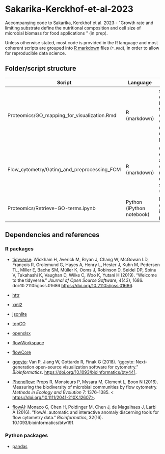 # Sakarika-Kerckhof-et-al-2023
Accompanying code to Sakarika, Kerckhof et al. 2023 - "Growth rate and limiting 
 substrate define the nutritional composition and cell size of microbial biomass 
 for food applications " (in prep).
 
Unless otherwise stated, most code is provided in the R language and most 
coherent scripts are grouped into [R markdown](https://rmarkdown.rstudio.com/) 
files (`*.Rmd`), in order to allow for reproducible data science.

## Folder/script structure

Script | Language | Purpose
-------|----------|----------
Proteomics/GO_mapping_for_visualization.Rmd | R (markdown) | simplification of GO results into data frame for simplified visualization using the QuickGO REST API
Flow_cytometry/Gating_and_preprocessing_FCM | R (markdown) | data extraction and gating script from raw flow cytometry standard (FCS) files
Proteomics/Retrieve-GO-terms.ipynb | Python (iPython notebook) | Retrieve and organize GO id's from protein info

## Dependencies and references

### R packages

- [tidyverse](https://www.tidyverse.org/):
Wickham H, Averick M, Bryan J, Chang W, McGowan LD, François R, Grolemund G, Hayes A, Henry L,
  Hester J, Kuhn M, Pedersen TL, Miller E, Bache SM, Müller K, Ooms J, Robinson D, Seidel DP,
  Spinu V, Takahashi K, Vaughan D, Wilke C, Woo K, Yutani H (2019). “Welcome to the tidyverse.”
  _Journal of Open Source Software_, *4*(43), 1686. doi:10.21105/joss.01686
  <https://doi.org/10.21105/joss.01686>.

- [httr](https://httr.r-lib.org/)
- [xml2](https://xml2.r-lib.org/)
- [jsonlite](https://github.com/jeroen/jsonlite)
- [topGO](https://bioconductor.org/packages/release/bioc/html/topGO.html)
- [openxlsx](https://ycphs.github.io/openxlsx/)
- [flowWorkspace](https://www.bioconductor.org/packages/release/bioc/html/flowWorkspace.html)
- [flowCore](https://www.bioconductor.org/packages/release/bioc/html/flowCore.html)
- [ggcyto](https://www.bioconductor.org/packages/release/bioc/html/ggcyto.html): Van P, Jiang W, Gottardo R, Finak G (2018). “ggcyto: Next-generation open-source visualization
  software for cytometry.” _Bioinformatics_. <https://doi.org/10.1093/bioinformatics/bty441>.
- [Phenoflow](https://github.com/CMET-UGent/Phenoflow_package): Props R, Monsieurs P, Mysara M, Clement L, Boon N (2016). Measuring the biodiversity of microbial communities by flow cytometry. _Methods in Ecology and Evolution_ 7: 1376-1385. < https://doi.org/10.1111/2041-210X.12607>.
- [flowAI](https://www.bioconductor.org/packages/release/bioc/html/flowAI.html): Monaco G, Chen H, Poidinger M, Chen J, de Magalhaes J, Larbi A (2016). “flowAI: automatic and interactive anomaly discerning tools for flow cytometry data.” _Bioinformatics_, 32(16). 10.1093/bioinformatics/btw191. 

### Python packages

- [pandas](https://pandas.pydata.org/)
